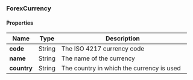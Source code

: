 
[//]: # (CLASS:ForexCurrency)

[//]: # (KIND:object)

### ForexCurrency

#### Properties

[//]: # (START_DEFINITION)

Name | Type | Description
------------ | ------------- | -------------
**code** | String | The ISO 4217 currency code &nbsp;
**name** | String | The name of the currency &nbsp;
**country** | String | The country in which the currency is used &nbsp;

[//]: # (END_DEFINITION)





